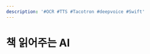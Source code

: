 ```yaml
---
description: '#OCR #TTS #Tacotron #deepvoice #Swift'
---
```


# 책 읽어주는 AI

<figure><img src="../../../.gitbook/assets/책읽어주는AI_페이지_01.jpg" alt=""><figcaption></figcaption></figure>

<figure><img src="../../../.gitbook/assets/책읽어주는AI_페이지_02 (1).jpg" alt=""><figcaption></figcaption></figure>

<figure><img src="../../../.gitbook/assets/책읽어주는AI_페이지_03 (1).jpg" alt=""><figcaption></figcaption></figure>

<figure><img src="../../../.gitbook/assets/책읽어주는AI_페이지_04 (1).jpg" alt=""><figcaption></figcaption></figure>

<figure><img src="../../../.gitbook/assets/책읽어주는AI_페이지_05 (1).jpg" alt=""><figcaption></figcaption></figure>

<figure><img src="../../../.gitbook/assets/책읽어주는AI_페이지_06 (1).jpg" alt=""><figcaption></figcaption></figure>

<figure><img src="../../../.gitbook/assets/책읽어주는AI_페이지_07 (1).jpg" alt=""><figcaption></figcaption></figure>

<figure><img src="../../../.gitbook/assets/책읽어주는AI_페이지_08 (1).jpg" alt=""><figcaption></figcaption></figure>

<figure><img src="../../../.gitbook/assets/책읽어주는AI_페이지_09 (1).jpg" alt=""><figcaption></figcaption></figure>

<figure><img src="../../../.gitbook/assets/책읽어주는AI_페이지_10 (1).jpg" alt=""><figcaption></figcaption></figure>

<figure><img src="../../../.gitbook/assets/책읽어주는AI_페이지_11 (1).jpg" alt=""><figcaption></figcaption></figure>

<figure><img src="../../../.gitbook/assets/책읽어주는AI_페이지_12 (1).jpg" alt=""><figcaption></figcaption></figure>

<figure><img src="../../../.gitbook/assets/책읽어주는AI_페이지_13 (1).jpg" alt=""><figcaption></figcaption></figure>

<figure><img src="../../../.gitbook/assets/책읽어주는AI_페이지_14 (1).jpg" alt=""><figcaption></figcaption></figure>

<figure><img src="../../../.gitbook/assets/책읽어주는AI_페이지_15 (1).jpg" alt=""><figcaption></figcaption></figure>

<figure><img src="../../../.gitbook/assets/책읽어주는AI_페이지_16 (1).jpg" alt=""><figcaption></figcaption></figure>

<figure><img src="../../../.gitbook/assets/책읽어주는AI_페이지_17 (1).jpg" alt=""><figcaption></figcaption></figure>

<figure><img src="../../../.gitbook/assets/책읽어주는AI_페이지_18 (1).jpg" alt=""><figcaption></figcaption></figure>

<figure><img src="../../../.gitbook/assets/책읽어주는AI_페이지_19 (1).jpg" alt=""><figcaption></figcaption></figure>

<figure><img src="../../../.gitbook/assets/책읽어주는AI_페이지_20 (1).jpg" alt=""><figcaption></figcaption></figure>

<figure><img src="../../../.gitbook/assets/책읽어주는AI_페이지_21 (1).jpg" alt=""><figcaption></figcaption></figure>

<figure><img src="../../../.gitbook/assets/책읽어주는AI_페이지_22 (1).jpg" alt=""><figcaption></figcaption></figure>

<figure><img src="../../../.gitbook/assets/책읽어주는AI_페이지_23.jpg" alt=""><figcaption></figcaption></figure>

<figure><img src="../../../.gitbook/assets/책읽어주는AI_페이지_24.jpg" alt=""><figcaption></figcaption></figure>

<figure><img src="../../../.gitbook/assets/책읽어주는AI_페이지_25.jpg" alt=""><figcaption></figcaption></figure>

<figure><img src="../../../.gitbook/assets/책읽어주는AI_페이지_26.jpg" alt=""><figcaption></figcaption></figure>
